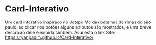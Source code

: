 # Card-Interativo
Um card interativo inspirado no Jotape Mc das batalhas de rimas de são paulo, ao clicar nos botões alguns atributos são mostrados, e uma breve descrição dele é exibida também. Aqui está o link
Site: https://ryanpadim.github.io/Card-Interativo/
